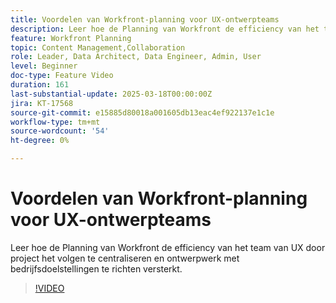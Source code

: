 ```yaml
---
title: Voordelen van Workfront-planning voor UX-ontwerpteams
description: Leer hoe de Planning van Workfront de efficiency van het team van UX door project het volgen te centraliseren en ontwerpwerk met bedrijfsdoelstellingen te richten versterkt.
feature: Workfront Planning
topic: Content Management,Collaboration
role: Leader, Data Architect, Data Engineer, Admin, User
level: Beginner
doc-type: Feature Video
duration: 161
last-substantial-update: 2025-03-18T00:00:00Z
jira: KT-17568
source-git-commit: e15885d80018a001605db13eac4ef922137e1c1e
workflow-type: tm+mt
source-wordcount: '54'
ht-degree: 0%

---
```



# Voordelen van Workfront-planning voor UX-ontwerpteams

Leer hoe de Planning van Workfront de efficiency van het team van UX door project het volgen te centraliseren en ontwerpwerk met bedrijfsdoelstellingen te richten versterkt.

>[!VIDEO](https://video.tv.adobe.com/v/3452186/?learn=on&enablevpops&captions=dut)
